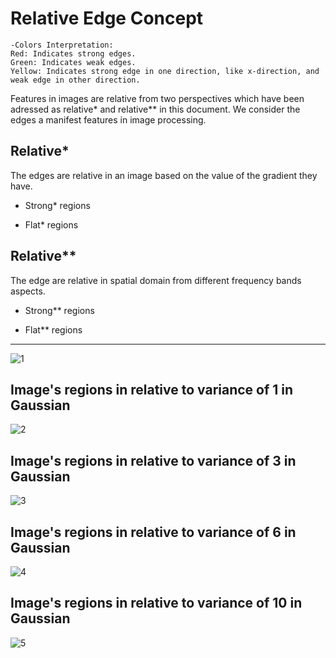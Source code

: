 # Relative Edge Concept
```
-Colors Interpretation:
Red: Indicates strong edges.
Green: Indicates weak edges.
Yellow: Indicates strong edge in one direction, like x-direction, and weak edge in other direction.
```
Features in images are relative from two perspectives which have been adressed as relative* and relative** in this document. We consider the edges a manifest features in image processing.
## Relative*
The edges are relative in an image based on the value of the gradient they have.

- Strong* regions

- Flat* regions

## Relative**
The edge are relative in spatial domain from different frequency bands aspects.

- Strong** regions

- Flat** regions

--------------------------------------------
![1](https://github.com/onionhub/TIP/blob/Drafts/Relative%20Edge/Re0.jpg)
## Image's regions in relative to variance of 1 in Gaussian
![2](https://github.com/onionhub/TIP/blob/Drafts/Relative%20Edge/Re1.jpg)
## Image's regions in relative to variance of 3 in Gaussian
![3](https://github.com/onionhub/TIP/blob/Drafts/Relative%20Edge/Re2.jpg)
## Image's regions in relative to variance of 6 in Gaussian
![4](https://github.com/onionhub/TIP/blob/Drafts/Relative%20Edge/Re3.jpg)
## Image's regions in relative to variance of 10 in Gaussian
![5](https://github.com/onionhub/TIP/blob/Drafts/Relative%20Edge/Re4.jpg)
